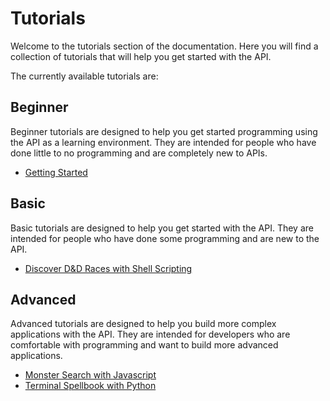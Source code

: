 # Tutorials

Welcome to the tutorials section of the documentation. Here you will find a collection of tutorials that will help you get started with the API.

The currently available tutorials are:

## Beginner

Beginner tutorials are designed to help you get started programming using the API as a learning environment. They are intended for people who have done little to no programming and are completely new to APIs.

- [Getting Started](./beginner/getting-started.md)

## Basic

Basic tutorials are designed to help you get started with the API. They are intended for people who have done some programming and are new to the API.

- [Discover D&D Races with Shell Scripting](./basic/discover-dnd-races-with-shell-scripting.mdx)

## Advanced

Advanced tutorials are designed to help you build more complex applications with the API. They are intended for developers who are comfortable with programming and want to build more advanced applications.

- [Monster Search with Javascript](./advanced/monster-search-with-javascript.mdx)
- [Terminal Spellbook with Python](./advanced/terminal-spellbook-with-python.mdx)
